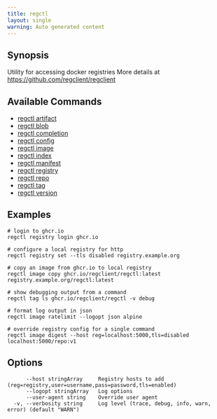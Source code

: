 ```yaml
---
title: regctl
layout: single
warning: Auto generated content
---
```


## Synopsis

Utility for accessing docker registries
More details at <https://github.com/regclient/regclient>

## Available Commands

- [regctl artifact](./artifact)
- [regctl blob](./blob)
- [regctl completion](./completion)
- [regctl config](./config)
- [regctl image](./image)
- [regctl index](./index)
- [regctl manifest](./manifest)
- [regctl registry](./registry)
- [regctl repo](./repo)
- [regctl tag](./tag)
- [regctl version](./version)

## Examples

```shell
# login to ghcr.io
regctl registry login ghcr.io

# configure a local registry for http
regctl registry set --tls disabled registry.example.org

# copy an image from ghcr.io to local registry
regctl image copy ghcr.io/regclient/regctl:latest registry.example.org/regctl:latest

# show debugging output from a command
regctl tag ls ghcr.io/regclient/regctl -v debug

# format log output in json
regctl image ratelimit --logopt json alpine

# override registry config for a single command
regctl image digest --host reg=localhost:5000,tls=disabled localhost:5000/repo:v1
```

## Options

```text
      --host stringArray     Registry hosts to add (reg=registry,user=username,pass=password,tls=enabled)
      --logopt stringArray   Log options
      --user-agent string    Override user agent
  -v, --verbosity string     Log level (trace, debug, info, warn, error) (default "WARN")
```

